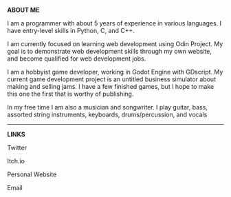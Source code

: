 **ABOUT ME**

I am a programmer with about 5 years of experience in various languages.
I have entry-level skills in Python, C, and C++.

I am currently focused on learning web development using Odin Project. 
My goal is to demonstrate web development skills through my own website, and become qualified for web development jobs.

I am a hobbyist game developer, working in Godot Engine with GDscript. My current game development project is an untitled business simulator about making and selling jams. I have a few finished games, but I hope to make this one the first that is worthy of publishing.

In my free time I am also a musician and songwriter. I play guitar, bass, assorted string instruments, keyboards, drums/percussion, and vocals

-----

**LINKS**

Twitter

Itch.io

Personal Website

Email
